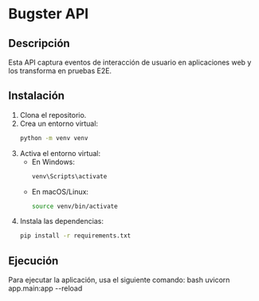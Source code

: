 # Bugster API

## Descripción
Esta API captura eventos de interacción de usuario en aplicaciones web y los transforma en pruebas E2E.

## Instalación

1. Clona el repositorio.
2. Crea un entorno virtual:
   ```bash
   python -m venv venv
   ```
3. Activa el entorno virtual:
   - En Windows:
     ```bash
     venv\Scripts\activate
     ```
   - En macOS/Linux:
     ```bash
     source venv/bin/activate
     ```
4. Instala las dependencias:
   ```bash
   pip install -r requirements.txt
   ```

## Ejecución

Para ejecutar la aplicación, usa el siguiente comando:
bash
uvicorn app.main:app --reload